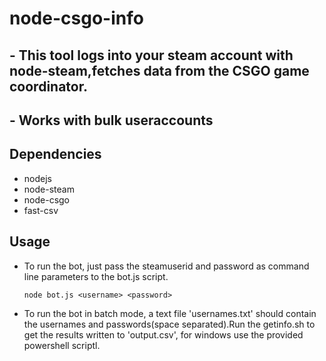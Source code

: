 # node-csgo-info

## - This tool logs into your steam account with node-steam,fetches data from the CSGO game coordinator.
## - Works with bulk useraccounts

## Dependencies
- nodejs
- node-steam
- node-csgo
- fast-csv

## Usage
- To run the bot, just pass the steamuserid and password as command line parameters to the bot.js script.

  ```node bot.js <username> <password>```
- To run the bot in batch mode, a text file 'usernames.txt' should contain the usernames and passwords(space separated).Run the getinfo.sh to get the results written to 'output.csv', for windows use the provided powershell scriptl.



